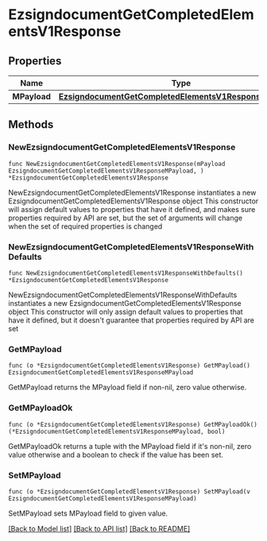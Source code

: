 # EzsigndocumentGetCompletedElementsV1Response

## Properties

Name | Type | Description | Notes
------------ | ------------- | ------------- | -------------
**MPayload** | [**EzsigndocumentGetCompletedElementsV1ResponseMPayload**](EzsigndocumentGetCompletedElementsV1ResponseMPayload.md) |  | 

## Methods

### NewEzsigndocumentGetCompletedElementsV1Response

`func NewEzsigndocumentGetCompletedElementsV1Response(mPayload EzsigndocumentGetCompletedElementsV1ResponseMPayload, ) *EzsigndocumentGetCompletedElementsV1Response`

NewEzsigndocumentGetCompletedElementsV1Response instantiates a new EzsigndocumentGetCompletedElementsV1Response object
This constructor will assign default values to properties that have it defined,
and makes sure properties required by API are set, but the set of arguments
will change when the set of required properties is changed

### NewEzsigndocumentGetCompletedElementsV1ResponseWithDefaults

`func NewEzsigndocumentGetCompletedElementsV1ResponseWithDefaults() *EzsigndocumentGetCompletedElementsV1Response`

NewEzsigndocumentGetCompletedElementsV1ResponseWithDefaults instantiates a new EzsigndocumentGetCompletedElementsV1Response object
This constructor will only assign default values to properties that have it defined,
but it doesn't guarantee that properties required by API are set

### GetMPayload

`func (o *EzsigndocumentGetCompletedElementsV1Response) GetMPayload() EzsigndocumentGetCompletedElementsV1ResponseMPayload`

GetMPayload returns the MPayload field if non-nil, zero value otherwise.

### GetMPayloadOk

`func (o *EzsigndocumentGetCompletedElementsV1Response) GetMPayloadOk() (*EzsigndocumentGetCompletedElementsV1ResponseMPayload, bool)`

GetMPayloadOk returns a tuple with the MPayload field if it's non-nil, zero value otherwise
and a boolean to check if the value has been set.

### SetMPayload

`func (o *EzsigndocumentGetCompletedElementsV1Response) SetMPayload(v EzsigndocumentGetCompletedElementsV1ResponseMPayload)`

SetMPayload sets MPayload field to given value.



[[Back to Model list]](../README.md#documentation-for-models) [[Back to API list]](../README.md#documentation-for-api-endpoints) [[Back to README]](../README.md)


